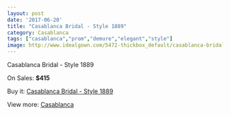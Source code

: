 ```yaml
---
layout: post
date: '2017-06-20'
title: "Casablanca Bridal - Style 1889"
category: Casablanca
tags: ["casablanca","prom","demure","elegant","style"]
image: http://www.idealgown.com/5472-thickbox_default/casablanca-bridal-style-1889.jpg
---
```

Casablanca Bridal - Style 1889

On Sales: **$415**
<a href="https://www.idealgown.com/en/casablanca/2407-casablanca-bridal-style-1889.html"><amp-img layout="responsive" width="600" height="600" src="//www.idealgown.com/5472-thickbox_default/casablanca-bridal-style-1889.jpg" alt="Casablanca Bridal - Style 1889 0" /></a>
<a href="https://www.idealgown.com/en/casablanca/2407-casablanca-bridal-style-1889.html"><amp-img layout="responsive" width="600" height="600" src="//www.idealgown.com/5474-thickbox_default/casablanca-bridal-style-1889.jpg" alt="Casablanca Bridal - Style 1889 1" /></a>
<a href="https://www.idealgown.com/en/casablanca/2407-casablanca-bridal-style-1889.html"><amp-img layout="responsive" width="600" height="600" src="//www.idealgown.com/5473-thickbox_default/casablanca-bridal-style-1889.jpg" alt="Casablanca Bridal - Style 1889 2" /></a>

Buy it: [Casablanca Bridal - Style 1889](https://www.idealgown.com/en/casablanca/2407-casablanca-bridal-style-1889.html "Casablanca Bridal - Style 1889")

View more: [Casablanca](https://www.idealgown.com/en/31-casablanca "Casablanca")